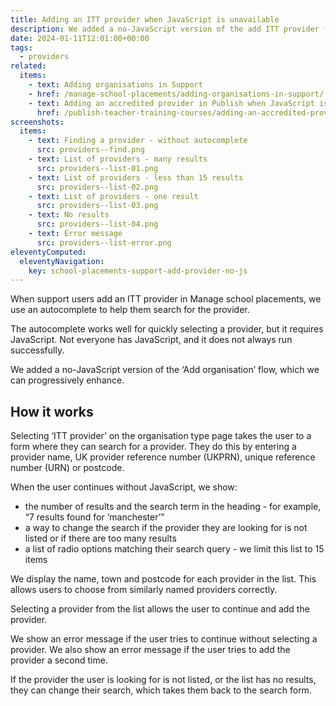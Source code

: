 ```yaml
---
title: Adding an ITT provider when JavaScript is unavailable
description: We added a no-JavaScript version of the add ITT provider flow
date: 2024-01-11T12:01:00+00:00
tags:
  - providers
related:
  items:
    - text: Adding organisations in Support
    - href: /manage-school-placements/adding-organisations-in-support/
    - text: Adding an accredited provider in Publish when JavaScript is unavailable
      href: /publish-teacher-training-courses/adding-an-accredited-provider-when-javascript-is-unavailable/
screenshots:
  items:
    - text: Finding a provider - without autocomplete
      src: providers--find.png
    - text: List of providers - many results
      src: providers--list-01.png
    - text: List of providers - less than 15 results
      src: providers--list-02.png
    - text: List of providers - one result
      src: providers--list-03.png
    - text: No results
      src: providers--list-04.png
    - text: Error message
      src: providers--list-error.png
eleventyComputed:
  eleventyNavigation:
    key: school-placements-support-add-provider-no-js
---
```


When support users add an ITT provider in Manage school placements, we use an autocomplete to help them search for the provider.

The autocomplete works well for quickly selecting a provider, but it requires JavaScript. Not everyone has JavaScript, and it does not always run successfully.

We added a no-JavaScript version of the ‘Add organisation’ flow, which we can progressively enhance.

## How it works

Selecting ‘ITT provider’ on the organisation type page takes the user to a form where they can search for a provider. They do this by entering a provider name, UK provider reference number (UKPRN), unique reference number (URN) or postcode.

When the user continues without JavaScript, we show:

- the number of results and the search term in the heading - for example, “7 results found for ‘manchester’”
- a way to change the search if the provider they are looking for is not listed or if there are too many results
- a list of radio options matching their search query - we limit this list to 15 items

We display the name, town and postcode for each provider in the list. This allows users to choose from similarly named providers correctly.

Selecting a provider from the list allows the user to continue and add the provider.

We show an error message if the user tries to continue without selecting a provider.  We also show an error message if the user tries to add the provider a second time.

If the provider the user is looking for is not listed, or the list has no results, they can change their search, which takes them back to the search form.
